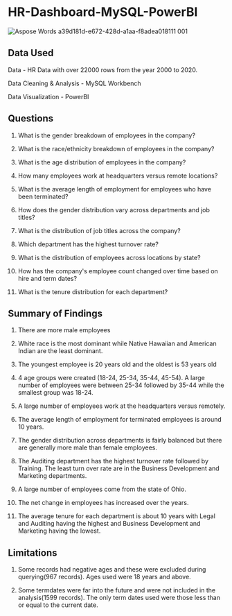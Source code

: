 ﻿
# HR-Dashboard-MySQL-PowerBI

![Aspose Words a39d181d-e672-428d-a1aa-f8adea018111 001](https://github.com/Nithin9910/HR-Dashboard/assets/108409734/263082bd-a3e0-48b3-9c9a-7959beeba2c1)



## Data Used

Data - HR Data with over 22000 rows from the year 2000 to 2020.

Data Cleaning & Analysis - MySQL Workbench

Data Visualization - PowerBI

## Questions

1. What is the gender breakdown of employees in the company?

2. What is the race/ethnicity breakdown of employees in the company?

3. What is the age distribution of employees in the company?

4. How many employees work at headquarters versus remote locations?

5. What is the average length of employment for employees who have been terminated?

6. How does the gender distribution vary across departments and job titles?

7. What is the distribution of job titles across the company?

8. Which department has the highest turnover rate?

9. What is the distribution of employees across locations by state?

10. How has the company's employee count changed over time based on hire and term dates?

11. What is the tenure distribution for each department?

## Summary of Findings

1. There are more male employees

2. White race is the most dominant while Native Hawaiian and American Indian are the least dominant.

3. The youngest employee is 20 years old and the oldest is 53 years old

4. 4 age groups were created (18-24, 25-34, 35-44, 45-54). A large number of employees were between 25-34 followed by 35-44 while the smallest group was 18-24.

5. A large number of employees work at the headquarters versus remotely.

6. The average length of employment for terminated employees is around 10 years.

7. The gender distribution across departments is fairly balanced but there are generally more male than female employees.

8. The Auditing department has the highest turnover rate followed by Training. The least turn over rate are in the Business Development and Marketing departments.

9. A large number of employees come from the state of Ohio.

10. The net change in employees has increased over the years.

11. The average tenure for each department is about 10 years with Legal and Auditing having the highest and Business Development and Marketing having the lowest.

## Limitations

1. Some records had negative ages and these were excluded during querying(967 records). Ages used were 18 years and above.

2. Some termdates were far into the future and were not included in the analysis(1599 records). The only term dates used were those less than or equal to the current date.
